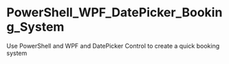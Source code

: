 # PowerShell_WPF_DatePicker_Booking_System
Use PowerShell and WPF and DatePicker Control to create a quick booking system
